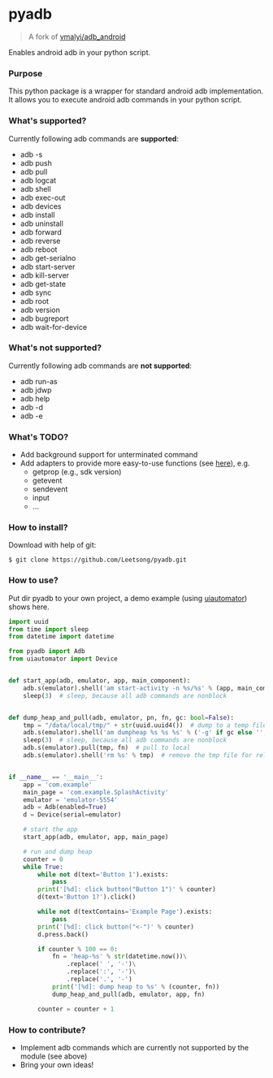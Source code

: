 pyadb
=====

> A fork of [vmalyi/adb_android](https://github.com/vmalyi/adb_android)

Enables android adb in your python script.

### Purpose

This python package is a wrapper for standard android adb implementation. It allows you to execute android adb commands in your python script.

### What's supported?

Currently following adb commands are **supported**:
* adb -s
* adb push
* adb pull
* adb logcat
* adb shell
* adb exec-out
* adb devices
* adb install
* adb uninstall
* adb forward
* adb reverse
* adb reboot
* adb get-serialno
* adb start-server
* adb kill-server
* adb get-state
* adb sync
* adb root
* adb version
* adb bugreport
* adb wait-for-device

### What's not supported?

Currently following adb commands are **not supported**:

* adb run-as
* adb jdwp
* adb help
* adb -d
* adb -e

### What's TODO?

* Add background support for unterminated command
* Add adapters to provide more easy-to-use functions (see [here](http://gogs.njuics.cn/android/anip/src/master/src/anip/adb.py)), e.g.
    * getprop (e.g., sdk version)
    * getevent
    * sendevent
    * input
    * ...

### How to install?

Download with help of git:

```
$ git clone https://github.com/Leetsong/pyadb.git
```

### How to use?

Put dir pyadb to your own project, a demo example (using [uiautomator](https://github.com/xiaocong/uiautomator)) shows here.

``` python
import uuid
from time import sleep
from datetime import datetime

from pyadb import Adb
from uiautomator import Device


def start_app(adb, emulator, app, main_component):
    adb.s(emulator).shell('am start-activity -n %s/%s' % (app, main_component))
    sleep(3)  # sleep, because all adb commands are nonblock


def dump_heap_and_pull(adb, emulator, pn, fn, gc: bool=False):
    tmp = "/data/local/tmp/" + str(uuid.uuid4())  # dump to a temp file
    adb.s(emulator).shell('am dumpheap %s %s %s' % ('-g' if gc else '', pn, tmp))
    sleep(3)  # sleep, because all adb commands are nonblock
    adb.s(emulator).pull(tmp, fn)  # pull to local
    adb.s(emulator).shell('rm %s' % tmp)  # remove the tmp file for release of space


if __name__ == '__main__':
    app = 'com.example'
    main_page = 'com.example.SplashActivity'
    emulator = 'emulator-5554'
    adb = Adb(enabled=True)
    d = Device(serial=emulator)

    # start the app
    start_app(adb, emulator, app, main_page)

    # run and dump heap
    counter = 0
    while True:
        while not d(text='Button 1').exists:
            pass
        print('[%d]: click button("Button 1")' % counter)
        d(text='Button 1?').click()

        while not d(textContains='Example Page').exists:
            pass
        print('[%d]: click button("<-")' % counter)
        d.press.back()

        if counter % 100 == 0:
            fn = 'heap-%s' % str(datetime.now())\
                .replace(' ', '-')\
                .replace(':', '-')\
                .replace('.', '-')
            print('[%d]: dump heap to %s' % (counter, fn))
            dump_heap_and_pull(adb, emulator, app, fn)

        counter = counter + 1

```

### How to contribute?

* Implement adb commands which are currently not supported by the module (see above)
* Bring your own ideas!
